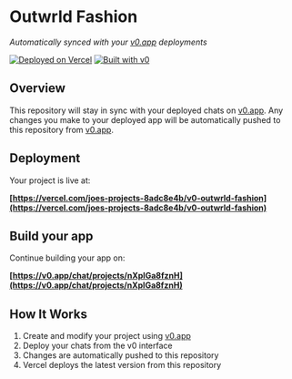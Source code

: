 # Outwrld Fashion

*Automatically synced with your [v0.app](https://v0.app) deployments*

[![Deployed on Vercel](https://img.shields.io/badge/Deployed%20on-Vercel-black?style=for-the-badge&logo=vercel)](https://vercel.com/joes-projects-8adc8e4b/v0-outwrld-fashion)
[![Built with v0](https://img.shields.io/badge/Built%20with-v0.app-black?style=for-the-badge)](https://v0.app/chat/projects/nXplGa8fznH)

## Overview

This repository will stay in sync with your deployed chats on [v0.app](https://v0.app).
Any changes you make to your deployed app will be automatically pushed to this repository from [v0.app](https://v0.app).

## Deployment

Your project is live at:

**[https://vercel.com/joes-projects-8adc8e4b/v0-outwrld-fashion](https://vercel.com/joes-projects-8adc8e4b/v0-outwrld-fashion)**

## Build your app

Continue building your app on:

**[https://v0.app/chat/projects/nXplGa8fznH](https://v0.app/chat/projects/nXplGa8fznH)**

## How It Works

1. Create and modify your project using [v0.app](https://v0.app)
2. Deploy your chats from the v0 interface
3. Changes are automatically pushed to this repository
4. Vercel deploys the latest version from this repository
